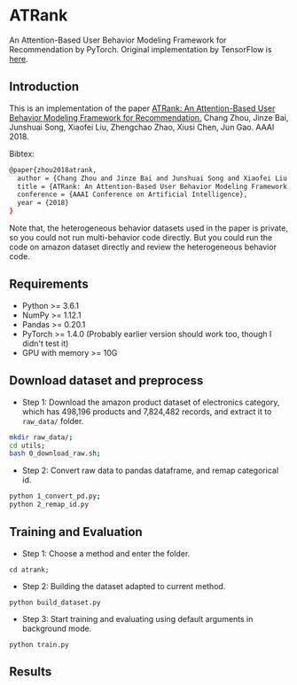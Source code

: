 # ATRank
An Attention-Based User Behavior Modeling Framework for Recommendation by PyTorch.
Original implementation by TensorFlow is [here](https://github.com/jinze1994/ATRank).

## Introduction
This is an implementation of the paper [ATRank: An Attention-Based User Behavior Modeling Framework for Recommendation.](https://arxiv.org/abs/1711.06632) Chang Zhou, Jinze Bai, Junshuai Song, Xiaofei Liu, Zhengchao Zhao, Xiusi Chen, Jun Gao. AAAI 2018.

Bibtex:
```sh
@paper{zhou2018atrank,
  author = {Chang Zhou and Jinze Bai and Junshuai Song and Xiaofei Liu and Zhengchao Zhao and Xiusi Chen and Jun Gao},
  title = {ATRank: An Attention-Based User Behavior Modeling Framework for Recommendation},
  conference = {AAAI Conference on Artificial Intelligence},
  year = {2018}
}
```

Note that, the heterogeneous behavior datasets used in the paper is private, so you could not run multi-behavior code directly.
But you could run the code on amazon dataset directly and review the heterogeneous behavior code.

## Requirements
* Python >= 3.6.1
* NumPy >= 1.12.1
* Pandas >= 0.20.1
* PyTorch >= 1.4.0 (Probably earlier version should work too, though I didn't test it)
* GPU with memory >= 10G

## Download dataset and preprocess
* Step 1: Download the amazon product dataset of electronics category, which has 498,196 products and 7,824,482 records, and extract it to `raw_data/` folder.
```sh
mkdir raw_data/;
cd utils;
bash 0_download_raw.sh;
```
* Step 2: Convert raw data to pandas dataframe, and remap categorical id.
```sh
python 1_convert_pd.py;
python 2_remap_id.py
```

## Training and Evaluation
* Step 1: Choose a method and enter the folder.
```
cd atrank;
```
* Step 2: Building the dataset adapted to current method.
```
python build_dataset.py
```
* Step 3: Start training and evaluating using default arguments in background mode. 
```
python train.py
```

## Results

